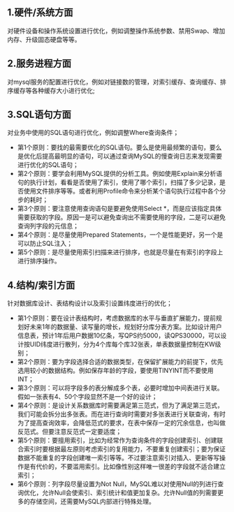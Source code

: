 ## 1.硬件/系统方面
对硬件设备和操作系统设置进行优化，例如调整操作系统参数、禁用Swap、增加内存、升级固态硬盘等等。

## 2.服务进程方面
对mysql服务的配置进行优化，例如对链接数的管理，对索引缓存、查询缓存、排序缓存等各种缓存大小进行优化;

## 3.SQL语句方面
对业务中使用的SQL语句进行优化，例如调整Where查询条件；
+ 第1个原则：要找的最需要优化的SQL语句。要么是使用最频繁的语句，要么是优化后提高最明显的语句，可以通过查询MySQL的慢查询日志来发现需要进行优化的SQL语句；
+ 第2个原则：要学会利用MySQL提供的分析工具。例如使用Explain来分析语句的执行计划，看看是否使用了索引，使用了哪个索引，扫描了多少记录，是否使用文件排序等等。或者利用Profile命令来分析某个语句执行过程中各个分步的耗时；
+ 第3个原则：要注意使用查询语句是要避免使用Select *，而是应该指定具体需要获取的字段。原因一是可以避免查询出不需要使用的字段，二是可以避免查询列字段的元信息；
+ 第4个原则：是尽量使用Prepared Statements，一个是性能更好，另一个是可以防止SQL注入；
+ 第5个原则：是尽量使用索引扫描来进行排序，也就是尽量在有索引的字段上进行排序操作。
## 4.结构/索引方面
针对数据库设计、表结构设计以及索引设置纬度进行的优化；
+ 第1个原则：要在设计表结构时，考虑数据库的水平与垂直扩展能力，提前规划好未来1年的数据量、读写量的增长，规划好分库分表方案。比如设计用户信息表，预计1年后用户数据10亿条，写QPS约5000，读QPS30000，可以设计按UID纬度进行散列，分为4个库每个库32张表，单表数据量控制在KW级别；
+ 第2个原则：要为字段选择合适的数据类型，在保留扩展能力的前提下，优先选用较小的数据结构。例如保存年龄的字段，要使用TINYINT而不要使用INT；
+ 第3个原则：可以将字段多的表分解成多个表，必要时增加中间表进行关联。假如一张表有4、50个字段显然不是一个好的设计；
+ 第4个原则：是设计关系数据库时需要满足第三范式，但为了满足第三范式，我们可能会拆分出多张表。而在进行查询时需要对多张表进行关联查询，有时为了提高查询效率，会降低范式的要求，在表中保存一定的冗余信息，也叫做反范式。但要注意反范式一定要适度；
+ 第5个原则：要擅用索引，比如为经常作为查询条件的字段创建索引、创建联合索引时要根据最左原则考虑索引的复用能力，不要重复创建索引；要为保证数据不能重复的字段创建唯一索引等等。不过要注意索引对插入、更新等写操作是有代价的，不要滥用索引。比如像性别这样唯一很差的字段就不适合建立索引；
+ 第6个原则：列字段尽量设置为Not Null，MySQL难以对使用Null的列进行查询优化，允许Null会使索引、索引统计和值更加复杂。允许Null值的列需要更多的存储空间，还需要MySQL内部进行特殊处理。
## 




